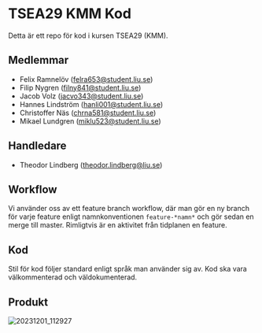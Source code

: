 # TSEA29 KMM Kod

Detta är ett repo för kod i kursen TSEA29 (KMM).

## Medlemmar

* Felix Ramnelöv ([felra653@student.liu.se](mailto:felra653@student.liu.se))
* Filip Nygren  ([filny841@student.liu.se](mailto:filny841@student.liu.se))
* Jacob Volz  ([jacvo343@student.liu.se](mailto:jacvo343@student.liu.se))
* Hannes Lindström  ([hanli001@student.liu.se](mailto:hanli001@student.liu.se))
* Christoffer Näs  ([chrna581@student.liu.se](mailto:chrna581@student.liu.se))
* Mikael Lundgren  ([miklu523@student.liu.se](mailto:miklu523@student.liu.se))

## Handledare

* Theodor Lindberg  ([theodor.lindberg@liu.se](mailto:theodor.lindberg@liu.se))

## Workflow

Vi använder oss av ett feature branch workflow, där man gör en ny branch för varje feature enligt namnkonventionen `feature-*namn*` och gör sedan en merge till master. Rimligtvis är en aktivitet från tidplanen en feature.

## Kod

Stil för kod följer standard enligt språk man använder sig av. Kod ska vara välkommenterad och väldokumenterad.


## Produkt
![20231201_112927](https://github.com/user-attachments/assets/f5522169-bb3a-41ab-9fe1-42c56282e304)
